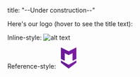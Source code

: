 title: "--Under construction--"

Here's our logo (hover to see the title text):

Inline-style: 
![alt text](https://github.com/jashera/jashera.github.io/blob/master/images/psypaglogo.jpg "Logo Title Text 1")

Reference-style: 
![alt text][logo]

[logo]: https://github.com/adam-p/markdown-here/raw/master/src/common/images/icon48.png "Logo Title Text 2"



